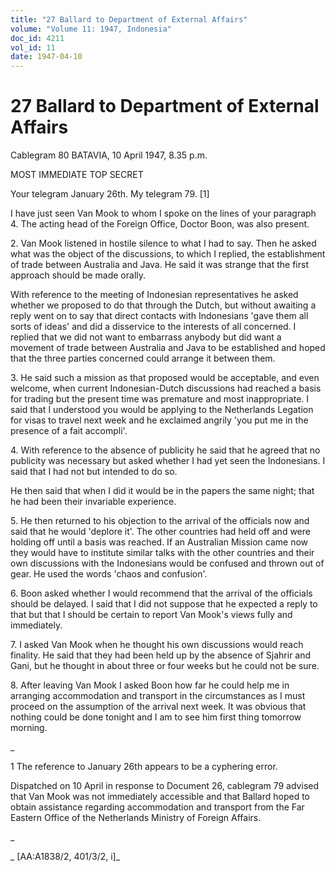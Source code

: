 ```yaml
---
title: "27 Ballard to Department of External Affairs"
volume: "Volume 11: 1947, Indonesia"
doc_id: 4211
vol_id: 11
date: 1947-04-10
---
```


# 27 Ballard to Department of External Affairs

Cablegram 80 BATAVIA, 10 April 1947, 8.35 p.m.

MOST IMMEDIATE TOP SECRET

Your telegram January 26th. My telegram 79. [1]

I have just seen Van Mook to whom I spoke on the lines of your paragraph 4. The acting head of the Foreign Office, Doctor Boon, was also present.

2\. Van Mook listened in hostile silence to what I had to say. Then he asked what was the object of the discussions, to which I replied, the establishment of trade between Australia and Java. He said it was strange that the first approach should be made orally.

With reference to the meeting of Indonesian representatives he asked whether we proposed to do that through the Dutch, but without awaiting a reply went on to say that direct contacts with Indonesians 'gave them all sorts of ideas' and did a disservice to the interests of all concerned. I replied that we did not want to embarrass anybody but did want a movement of trade between Australia and Java to be established and hoped that the three parties concerned could arrange it between them.

3\. He said such a mission as that proposed would be acceptable, and even welcome, when current Indonesian-Dutch discussions had reached a basis for trading but the present time was premature and most inappropriate. I said that I understood you would be applying to the Netherlands Legation for visas to travel next week and he exclaimed angrily 'you put me in the presence of a fait accompli'.

4\. With reference to the absence of publicity he said that he agreed that no publicity was necessary but asked whether I had yet seen the Indonesians. I said that I had not but intended to do so.

He then said that when I did it would be in the papers the same night; that he had been their invariable experience.

5\. He then returned to his objection to the arrival of the officials now and said that he would 'deplore it'. The other countries had held off and were holding off until a basis was reached. If an Australian Mission came now they would have to institute similar talks with the other countries and their own discussions with the Indonesians would be confused and thrown out of gear. He used the words 'chaos and confusion'.

6\. Boon asked whether I would recommend that the arrival of the officials should be delayed. I said that I did not suppose that he expected a reply to that but that I should be certain to report Van Mook's views fully and immediately.

7\. I asked Van Mook when he thought his own discussions would reach finality. He said that they had been held up by the absence of Sjahrir and Gani, but he thought in about three or four weeks but he could not be sure.

8\. After leaving Van Mook I asked Boon how far he could help me in arranging accommodation and transport in the circumstances as I must proceed on the assumption of the arrival next week. It was obvious that nothing could be done tonight and I am to see him first thing tomorrow morning.

_

1 The reference to January 26th appears to be a cyphering error.

Dispatched on 10 April in response to Document 26, cablegram 79 advised that Van Mook was not immediately accessible and that Ballard hoped to obtain assistance regarding accommodation and transport from the Far Eastern Office of the Netherlands Ministry of Foreign Affairs.

_

_ [AA:A1838/2, 401/3/2, i]_
